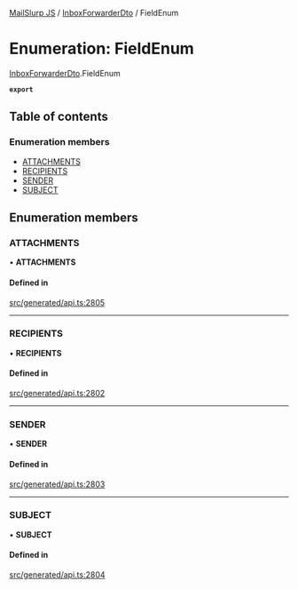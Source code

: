 [MailSlurp JS](../README.md) / [InboxForwarderDto](../modules/InboxForwarderDto.md) / FieldEnum

# Enumeration: FieldEnum

[InboxForwarderDto](../modules/InboxForwarderDto.md).FieldEnum

**`export`**

## Table of contents

### Enumeration members

- [ATTACHMENTS](InboxForwarderDto.FieldEnum.md#attachments)
- [RECIPIENTS](InboxForwarderDto.FieldEnum.md#recipients)
- [SENDER](InboxForwarderDto.FieldEnum.md#sender)
- [SUBJECT](InboxForwarderDto.FieldEnum.md#subject)

## Enumeration members

### ATTACHMENTS

• **ATTACHMENTS**

#### Defined in

[src/generated/api.ts:2805](https://github.com/mailslurp/mailslurp-client/blob/f0f645f/src/generated/api.ts#L2805)

___

### RECIPIENTS

• **RECIPIENTS**

#### Defined in

[src/generated/api.ts:2802](https://github.com/mailslurp/mailslurp-client/blob/f0f645f/src/generated/api.ts#L2802)

___

### SENDER

• **SENDER**

#### Defined in

[src/generated/api.ts:2803](https://github.com/mailslurp/mailslurp-client/blob/f0f645f/src/generated/api.ts#L2803)

___

### SUBJECT

• **SUBJECT**

#### Defined in

[src/generated/api.ts:2804](https://github.com/mailslurp/mailslurp-client/blob/f0f645f/src/generated/api.ts#L2804)
